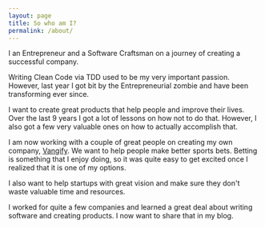 ```yaml
---
layout: page
title: So who am I?
permalink: /about/
---
```


I an Entrepreneur and a Software Craftsman on a journey of creating a successful company.

Writing Clean Code via TDD used to be my very important passion. However, last year I got bit by the Entrepreneurial zombie and have been transforming ever since.

I want to create great products that help people and improve their lives. Over the last 9 years I got a lot of lessons on how not to do that. However, I also got a few very valuable ones on how to actually accomplish that.

I am now working with a couple of great people on creating my own company, [Vangify](http://vangify.com). We want to help people make better sports bets. Betting is something that I enjoy doing, so it was quite easy to get excited once I realized that it is one of my options.

I also want to help startups with great vision and make sure they don't waste valuable time and resources.

I worked for quite a few companies and learned a great deal about writing software and creating products. I now want to share that in my blog.
